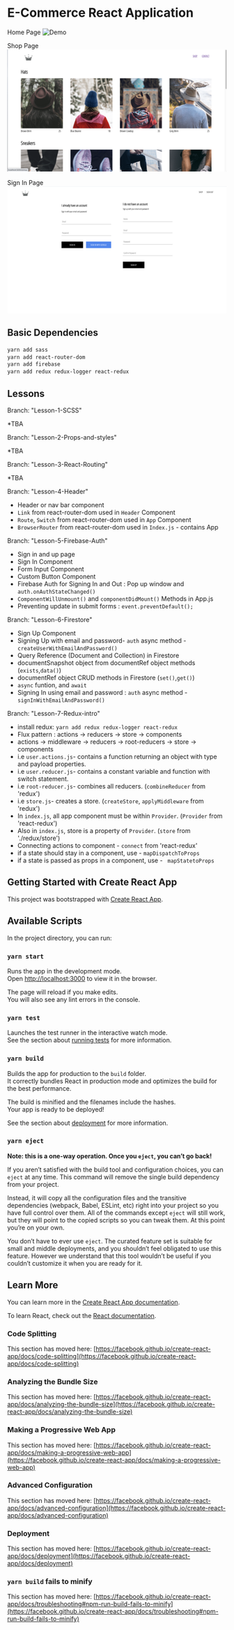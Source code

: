 # E-Commerce React Application

Home Page
![Demo](./homepage1.png)

Shop Page
![Demo](./shoppage1.png)

Sign In Page
![Demo](./signin1.png)


## Basic Dependencies

```bash
yarn add sass
yarn add react-router-dom
yarn add firebase
yarn add redux redux-logger react-redux
```

## Lessons

Branch: "Lesson-1-SCSS"

*TBA

Branch: "Lesson-2-Props-and-styles"

*TBA

Branch: "Lesson-3-React-Routing"

*TBA

Branch: "Lesson-4-Header"

* Header or nav bar component
* `Link` from react-router-dom used in `Header` Component
* `Route`, `Switch` from react-router-dom used in `App` Component
* `BrowserRouter` from react-router-dom used in `Index.js` - contains App 


Branch: "Lesson-5-Firebase-Auth"

* Sign in and up page
* Sign In Component
* Form Input Component
* Custom Button Component
* Firebase Auth for Signing In and Out : Pop up window and `auth.onAuthStateChanged()`
* `ComponentWillUnmount()` and `componentDidMount()` Methods in App.js
* Preventing update in submit forms : `event.preventDefault();`

Branch: "Lesson-6-Firestore"

* Sign Up Component 
* Signing Up with email and password- `auth` async method - `createUserWithEmailAndPassword()`
* Query Reference (Document and Collection) in Firestore
* documentSnapshot object from documentRef object methods (`exists`,`data()`)
* documentRef object CRUD methods in Firestore (`set()`,`get()`)
* `async` funtion, and `await`
* Signing In using email and password : `auth` async method - `signInWithEmailAndPassword()`

Branch: "Lesson-7-Redux-intro"

* install redux: `yarn add redux redux-logger react-redux`
* Flux pattern : actions -> reducers -> store -> components
* actions -> middleware -> reducers -> root-reducers -> store -> components
* i.e `user.actions.js`- contains a function returning an object with type and payload properties.
* i.e `user.reducer.js`- contains a constant variable and function with switch statement.
* i.e `root-reducer.js`- combines all reducers. (`combineReducer` from 'redux')
* i.e `store.js`- creates a store. (`createStore`, `applyMiddleware` from 'redux')
* In `index.js`, all app component must be within `Provider`. (`Provider` from 'react-redux')
* Also in `index.js`, store is a property of `Provider`. (`store` from './redux/store')
* Connecting actions to component - `connect` from 'react-redux'
* if a state should stay in a component, use - `mapDispatchToProps`
* if a state is passed as props in a component, use - ` mapStatetoProps`

## Getting Started with Create React App

This project was bootstrapped with [Create React App](https://github.com/facebook/create-react-app).

## Available Scripts

In the project directory, you can run:

### `yarn start`

Runs the app in the development mode.\
Open [http://localhost:3000](http://localhost:3000) to view it in the browser.

The page will reload if you make edits.\
You will also see any lint errors in the console.

### `yarn test`

Launches the test runner in the interactive watch mode.\
See the section about [running tests](https://facebook.github.io/create-react-app/docs/running-tests) for more information.

### `yarn build`

Builds the app for production to the `build` folder.\
It correctly bundles React in production mode and optimizes the build for the best performance.

The build is minified and the filenames include the hashes.\
Your app is ready to be deployed!

See the section about [deployment](https://facebook.github.io/create-react-app/docs/deployment) for more information.

### `yarn eject`

**Note: this is a one-way operation. Once you `eject`, you can’t go back!**

If you aren’t satisfied with the build tool and configuration choices, you can `eject` at any time. This command will remove the single build dependency from your project.

Instead, it will copy all the configuration files and the transitive dependencies (webpack, Babel, ESLint, etc) right into your project so you have full control over them. All of the commands except `eject` will still work, but they will point to the copied scripts so you can tweak them. At this point you’re on your own.

You don’t have to ever use `eject`. The curated feature set is suitable for small and middle deployments, and you shouldn’t feel obligated to use this feature. However we understand that this tool wouldn’t be useful if you couldn’t customize it when you are ready for it.

## Learn More

You can learn more in the [Create React App documentation](https://facebook.github.io/create-react-app/docs/getting-started).

To learn React, check out the [React documentation](https://reactjs.org/).

### Code Splitting

This section has moved here: [https://facebook.github.io/create-react-app/docs/code-splitting](https://facebook.github.io/create-react-app/docs/code-splitting)

### Analyzing the Bundle Size

This section has moved here: [https://facebook.github.io/create-react-app/docs/analyzing-the-bundle-size](https://facebook.github.io/create-react-app/docs/analyzing-the-bundle-size)

### Making a Progressive Web App

This section has moved here: [https://facebook.github.io/create-react-app/docs/making-a-progressive-web-app](https://facebook.github.io/create-react-app/docs/making-a-progressive-web-app)

### Advanced Configuration

This section has moved here: [https://facebook.github.io/create-react-app/docs/advanced-configuration](https://facebook.github.io/create-react-app/docs/advanced-configuration)

### Deployment

This section has moved here: [https://facebook.github.io/create-react-app/docs/deployment](https://facebook.github.io/create-react-app/docs/deployment)

### `yarn build` fails to minify

This section has moved here: [https://facebook.github.io/create-react-app/docs/troubleshooting#npm-run-build-fails-to-minify](https://facebook.github.io/create-react-app/docs/troubleshooting#npm-run-build-fails-to-minify)
